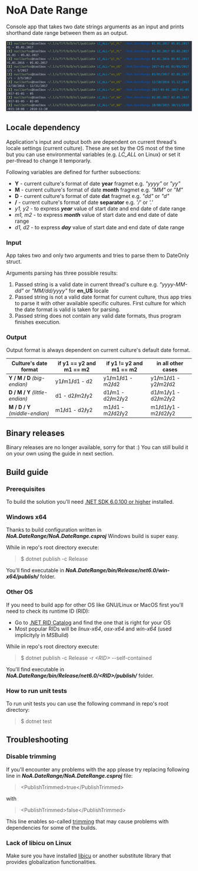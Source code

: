 <h1>NoA Date Range</h1>

Console app that takes two date strings arguments as an input and prints shorthand date range between them as an output.

<img alt="Demonstration of program usage in the terminal" src=".readme/NoA_DateRange_in_terminal.png"/>


<h2>Locale dependency</h2>
<p>
    Application's input and output both are dependent on current thread's locale settings (current culture). These are set by the OS most of the time but you can use environmental variables (e.g. <i>LC_ALL</i> on Linux) or set it per-thread to change it temporarly.<br/>
</p>
<p>
    Following variables are defined for further subsections:
</p>
<ul>
    <li><b>Y</b> - current culture's format of date <b>year</b> fragmet e.g. <i>"yyyy"</i> or <i>"yy"</i></li>
    <li><b>M</b> - current culture's format of date <b>month</b> fragmet e.g. <i>"MM"</i> or <i>"M"</i></li>
    <li><b>D</b> - current culture's format of date <b>dat</b> fragmet e.g. <i>"dd"</i> or <i>"d"</i></li>
    <li><b>/</b> - current culture's format of date <b>separator</b> e.g. <i>'/'</i> or <i>'.'</i></li>
    <li><i>y1, y2</i> - to express <b><i>year</i></b> value of start date and end date of date range</li>
    <li><i>m1, m2</i> - to express <b><i>month</i></b> value of start date and end date of date range</li>
    <li><i>d1, d2</i> - to express <b><i>day</i></b> value of start date and end date of date range</li>
</ul>

<h3>Input</h3>
<p>
    App takes two and only two arguments and tries to parse them to DateOnly struct.<br/>
</p>
<p>
    Arguments parsing has three possible results:
</p>
<ol>
    <li>Passed string is a valid date in current thread's culture e.g. <i>"yyyy-MM-dd"</i> or <i>"MM/dd/yyyy"</i> for <b>en_US</b> locale</li>
    <li>
        Passed string is not a valid date format for current culture, thus app tries to parse it with other available specific cultures.
        First culture for which the date format is valid is taken for parsing.
    </li>
    <li>Passed string does not contain any valid date formats, thus program finishes execution.</li>
</ol>

<h3>Output</h3>
<p>
    Output format is always dependent on current culture's default date format.<br/>
</p>
<table>
<thead>
    <tr>
        <th>Culture's date format</th>
        <th>if y1 == y2 and m1 == m2</th>
        <th>if y1 != y2 and m1 == m2</th>
        <th>in all other cases</th>
    </tr>
</thead>
<tbody>
    <tr>
        <td><b>Y / M / D</b> <i>(big-endian)</i></td>
        <td>y1<b>/</b>m1<b>/</b>d1 - d2</td>
        <td>y1<b>/</b>m1<b>/</b>d1 - m2<b>/</b>d2</td>
        <td>y1<b>/</b>m1<b>/</b>d1 - y2<b>/</b>m2<b>/</b>d2</td>
    </tr>
    <tr>
        <td><b>D / M / Y</b> <i>(little-endian)</i></td>
        <td>d1 - d2<b>/</b>m2<b>/</b>y2</td>
        <td>d1<b>/</b>m1 - d2<b>/</b>m2<b>/</b>y2</td>
        <td>d1<b>/</b>m1<b>/</b>y1 - d2<b>/</b>m2<b>/</b>y2</td>
    </tr>
    <tr>
        <td><b>M / D / Y</b> <i>(middle-endian)</i></td>
        <td>m1<b>/</b>d1 - d2<b>/</b>y2</td>
        <td>m1<b>/</b>d1 - m2<b>/</b>d2<b>/</b>y2</td>
        <td>m1<b>/</b>d1<b>/</b>y1 - m2<b>/</b>d2<b>/</b>y2</td>
    <tr>
</tbody>
</table>

<h2>Binary releases</h2>
<p>Binary releases are no longer available, sorry for that :) You can still build it on your own using the guide in next section.</p>

<h2>Build guide</h2>

<h3>Prerequisites</h3>
<p>To build the solution you'll need <a target="_blank" href="https://dotnet.microsoft.com/en-us/download">.NET SDK 6.0.100 or higher</a> installed.</p>

<h3>Windows x64</h3>
<p>
    Thanks to build configuration written in <b><i>NoA.DateRange/NoA.DateRange.csproj</i></b> Windows build is super easy.<br/>
</p>
<p>
    While in repo's root directory execute:
</p>

> $ dotnet publish -c Release

<p>You'll find executable in <i><b>NoA.DateRange/bin/Release/net6.0/win-x64/publish/</b></i> folder.</p>

<h3>Other OS</h3>
<p>
    If you need to build app for other OS like GNU/Linux or MacOS first you'll need to check its runtime ID (RID):
</p>
<ul>
    <li>Go to <a target="_blank" href="https://docs.microsoft.com/en-us/dotnet/core/rid-catalog">.NET RID Catalog</a> and find the one that is right for your OS</li>
    <li>Most popular RIDs will be <i>linux-x64</i>, <i>osx-x64</i> and <i>win-x64</i> (used implicityly in MSBuild)</li>
</ul>
<p>
    While in repo's root directory execute:
</p>

> $ dotnet publish -c Release -r <i>&#60;RID&#62;</i> --self-contained 

<p>You'll find executable in <i><b>NoA.DateRange/bin/Release/net6.0/&#60;RID&#62;/publish/</b></i> folder.</p>

<h3>How to run unit tests</h3>
<p>To run unit tests you can use the following command in repo's root directory:</p>

> $ dotnet test

<h2>Troubleshooting</h2>

<h3>Disable trimming</h3>
<p>If you'll encounter any problems with the app please try replacing following line in <b><i>NoA.DateRange/NoA.DateRange.csproj</i></b> file:</p>

> &#60;PublishTrimmed&#62;true&#60;/PublishTrimmed&#62;

with 

> &#60;PublishTrimmed&#62;false&#60;/PublishTrimmed&#62;

<p>This line enables so-called <a target="_blank" href="https://docs.microsoft.com/en-us/dotnet/core/deploying/trimming/trimming-options">trimming</a> that may cause problems with dependencies for some of the builds.</p>

<h3>Lack of libicu on Linux</h3>
<p>Make sure you have installed <a target="_blank" href="https://pkgs.org/download/libicu">libicu</a> or another substitute library that provides globalization functionalities.</p>
